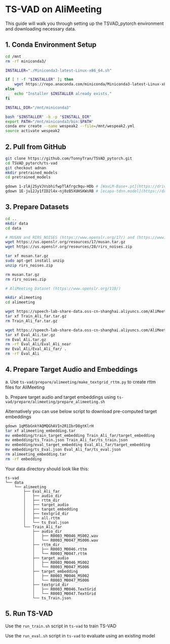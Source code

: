 # TS-VAD on AliMeeting

This guide will walk you through setting up the TSVAD_pytorch environment and downloading necessary data.

## 1. Conda Environment Setup

```bash
cd /mnt
rm -rf miniconda3/

INSTALLER="./Miniconda3-latest-Linux-x86_64.sh"

if [ ! -f "$INSTALLER" ]; then
    wget https://repo.anaconda.com/miniconda/Miniconda3-latest-Linux-x86_64.sh
else
    echo "Installer $INSTALLER already exists."
fi

INSTALL_DIR="/mnt/miniconda3"

bash "$INSTALLER" -b -p "$INSTALL_DIR"
export PATH="/mnt/miniconda3/bin:$PATH"
conda env create --name wespeak2 --file=/mnt/wespeak2.yml
source activate wespeak2
```

## 2. Pull from GitHub

```bash
git clone https://github.com/TonnyTran/TSVAD_pytorch.git
cd TSVAD_pytorch/ts-vad
git checkout adnan
mkdir pretrained_models
cd pretrained_models

gdown 1-zlAj2SyVJVsbhifwpTlAfrgc9qu-HDb # [WavLM-Base+.pt](https://drive.google.com/file/d/1-zlAj2SyVJVsbhifwpTlAfrgc9qu-HDb/view?usp=share_link)
gdown 1E-ju12Jy1fID2l4x-nj0zB5XUHSKWsRB # [ecapa-tdnn.model](https://drive.google.com/file/d/1E-ju12Jy1fID2l4x-nj0zB5XUHSKWsRB/view?usp=drive_link)
```

## 3. Prepare Datasets

```bash
cd ..
mkdir data
cd data

# MUSAN and RIRS_NOISES (https://www.openslr.org/17/) and (https://www.openslr.org/28/)
wget https://us.openslr.org/resources/17/musan.tar.gz
wget https://us.openslr.org/resources/28/rirs_noises.zip

tar xf musan.tar.gz
sudo apt-get install unzip
unzip rirs_noises.zip

rm musan.tar.gz
rm rirs_noises.zip

# AliMeeting Dataset (https://www.openslr.org/119/)

mkdir alimeeting
cd alimeeting

wget https://speech-lab-share-data.oss-cn-shanghai.aliyuncs.com/AliMeeting/openlr/Train_Ali_far.tar.gz
tar xf Train_Ali_far.tar.gz
rm Train_Ali_far.tar.gz

wget https://speech-lab-share-data.oss-cn-shanghai.aliyuncs.com/AliMeeting/openlr/Eval_Ali.tar.gz
tar xf Eval_Ali.tar.gz
rm Eval_Ali.tar.gz
rm -rf Eval_Ali/Eval_Ali_near
mv Eval_Ali/Eval_Ali_far/ .
rm -rf Eval_Ali
```

## 4. Prepare Target Audio and Embeddings

a. Use `ts-vad/prepare/alimeeting/make_textgrid_rttm.py` to create rttm files for AliMeeting

b. Prepare target audio and target embeddings using `ts-vad/prepare/alimeeting/prepare_alimeeting.sh`

Alternatively you can use below script to download pre-computed target embeddings

```bash
gdown 1qM5bGnkYAQMQGhAVIn2R1IbrD8gtKlrH
tar xf alimeeting_embedding.tar
mv embedding/train_target_embedding Train_Ali_far/target_embedding
mv embedding/ts_Train.json Train_Ali_far/ts_train.json
mv embedding/eval_target_embedding Eval_Ali_far/target_embedding
mv embedding/ts_Eval.json Eval_Ali_far/ts_eval.json
rm alimeeting_embedding.tar
rm -rf embedding
```

Your data directory should look like this:
```
ts-vad
└── data
    └── alimeeting
        ├── Eval_Ali_far
        │   ├── audio_dir
        │   ├── rttm_dir
        │   ├── target_audio
        │   ├── target_embedding
        │   ├── textgrid_dir
        │   ├── all.rttm
        │   └── ts_Eval.json
        └── Train_Ali_far
            ├── audio_dir
            │   ├── R0003_M0046_MS002.wav
            │   └── R0003_M0047_MS006.wav
            ├── rttm_dir
            │   ├── R0003_M0046.rttm
            │   └── R0003_M0047.rttm
            ├── target_audio
            │   ├── R0003_M0046_MS002
            │   └── R0003_M0047_MS006
            ├── target_embedding
            │   ├── R0003_M0046_MS002
            │   └── R0003_M0047_MS006
            ├── textgrid_dir
            │   ├── R0003_M0046.TextGrid
            │   └── R0003_M0047.TextGrid
            └── ts_Train.json
```
## 5. Run TS-VAD

Use the `run_train.sh` script in `ts-vad` to train TS-VAD

Use the `run_eval.sh` script in `ts-vad` to evaluate using an existing model